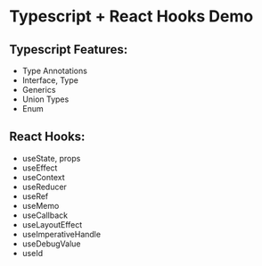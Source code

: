 # Typescript + React Hooks Demo

## Typescript Features: 
- Type Annotations
- Interface, Type
- Generics
- Union Types
- Enum

## React Hooks: 
- useState, props
- useEffect
- useContext
- useReducer
- useRef
- useMemo
- useCallback
- useLayoutEffect
- useImperativeHandle
- useDebugValue
- useId

